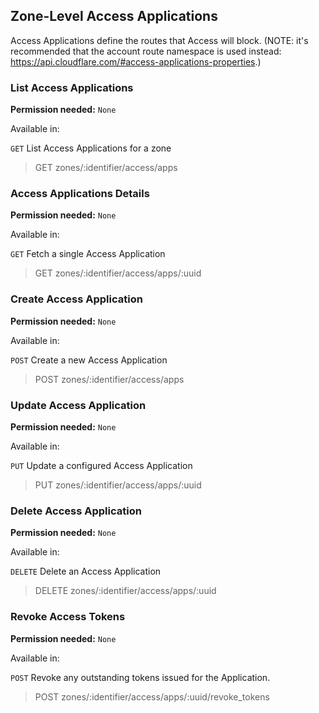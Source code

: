 ## Zone-Level Access Applications

Access Applications define the routes that Access will block. (NOTE: it's recommended that the account route namespace is used instead: https://api.cloudflare.com/#access-applications-properties.)

### List Access Applications

**Permission needed:** `None`

Available in:



`GET` List Access Applications for a zone

> GET zones/:identifier/access/apps


### Access Applications Details

**Permission needed:** `None`

Available in:



`GET` Fetch a single Access Application

> GET zones/:identifier/access/apps/:uuid


### Create Access Application

**Permission needed:** `None`

Available in:



`POST` Create a new Access Application

> POST zones/:identifier/access/apps


### Update Access Application

**Permission needed:** `None`

Available in:



`PUT` Update a configured Access Application

> PUT zones/:identifier/access/apps/:uuid


### Delete Access Application

**Permission needed:** `None`

Available in:



`DELETE` Delete an Access Application

> DELETE zones/:identifier/access/apps/:uuid


### Revoke Access Tokens

**Permission needed:** `None`

Available in:



`POST` Revoke any outstanding tokens issued for the Application.

> POST zones/:identifier/access/apps/:uuid/revoke_tokens

